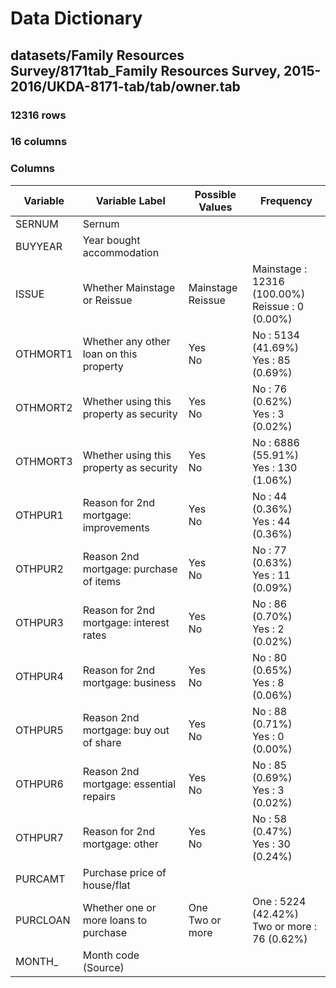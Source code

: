 # Data Dictionary

## datasets/Family Resources Survey/8171tab_Family Resources Survey, 2015-2016/UKDA-8171-tab/tab/owner.tab

### 12316 rows

### 16 columns

### Columns

| Variable | Variable Label | Possible Values | Frequency |
| --- | --- | --- | --- |
| SERNUM | Sernum |  |  |
| BUYYEAR | Year bought accommodation |  |  |
| ISSUE | Whether Mainstage or Reissue | Mainstage <br/>Reissue  | Mainstage : 12316 (100.00%)<br/>Reissue : 0 (0.00%) |
| OTHMORT1 | Whether any other loan on this property | Yes <br/>No  | No : 5134 (41.69%)<br/>Yes : 85 (0.69%) |
| OTHMORT2 | Whether using this property as security | Yes <br/>No  | No : 76 (0.62%)<br/>Yes : 3 (0.02%) |
| OTHMORT3 | Whether using this property as security | Yes <br/>No  | No : 6886 (55.91%)<br/>Yes : 130 (1.06%) |
| OTHPUR1 | Reason for 2nd mortgage: improvements | Yes <br/>No  | No : 44 (0.36%)<br/>Yes : 44 (0.36%) |
| OTHPUR2 | Reason 2nd mortgage: purchase of items | Yes <br/>No  | No : 77 (0.63%)<br/>Yes : 11 (0.09%) |
| OTHPUR3 | Reason for 2nd mortgage: interest rates | Yes <br/>No  | No : 86 (0.70%)<br/>Yes : 2 (0.02%) |
| OTHPUR4 | Reason for 2nd mortgage: business | Yes <br/>No  | No : 80 (0.65%)<br/>Yes : 8 (0.06%) |
| OTHPUR5 | Reason 2nd mortgage: buy out of share | Yes <br/>No  | No : 88 (0.71%)<br/>Yes : 0 (0.00%) |
| OTHPUR6 | Reason 2nd mortgage: essential repairs | Yes <br/>No  | No : 85 (0.69%)<br/>Yes : 3 (0.02%) |
| OTHPUR7 | Reason for 2nd mortgage: other | Yes <br/>No  | No : 58 (0.47%)<br/>Yes : 30 (0.24%) |
| PURCAMT | Purchase price of house/flat |  |  |
| PURCLOAN | Whether one or more loans to purchase | One <br/>Two or more  | One : 5224 (42.42%)<br/>Two or more : 76 (0.62%) |
| MONTH_ | Month code (Source) |  |  |
